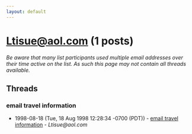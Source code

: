 ```yaml
---
layout: default
---
```


# Ltisue@aol.com (1 posts)

_Be aware that many list participants used multiple email addresses over their time active on the list. As such this page may not contain all threads available._

## Threads

### email travel information
+ 1998-08-18 (Tue, 18 Aug 1998 12:28:34 -0700 (PDT)) - [email travel information](/archive/1998/08/32daa5ec68a4a6b1ebe3fc16cdeee0bfb9a00dfbbe342bcf4b16a233ceb03b6a) - _Ltisue@aol.com_

